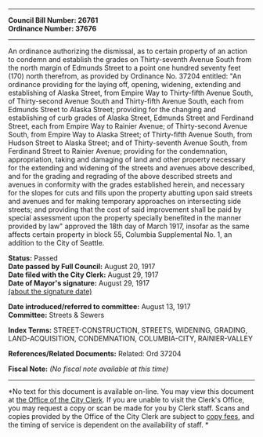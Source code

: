 * * * * *  
  
**Council Bill Number: [](#h0)[](#h2)26761**   
**Ordinance Number: 37676**  
  
* * * * *  
  
An ordinance authorizing the dismissal, as to certain property of an action to condemn and establish the grades on Thirty-seventh Avenue South from the north margin of Edmunds Street to a point one hundred seventy feet (170) north therefrom, as provided by Ordinance No. 37204 entitled: "An ordinance providing for the laying off, opening, widening, extending and establishing of Alaska Street, from Empire Way to Thirty-fifth Avenue South, of Thirty-second Avenue South and Thirty-fifth Avenue South, each from Edmunds Street to Alaska Street; providing for the changing and establishing of curb grades of Alaska Street, Edmunds Street and Ferdinand Street, each from Empire Way to Rainier Avenue; of Thirty-second Avenue South, from Empire Way to Alaska Street; of Thirty-fifth Avenue South, from Hudson Street to Alaska Street; and of Thirty-seventh Avenue South, from Ferdinand Street to Rainier Avenue; providing for the condemnation, appropriation, taking and damaging of land and other property necessary for the extending and widening of the streets and avenues above described, and for the grading and regrading of the above described streets and avenues in conformity with the grades established herein, and necessary for the slopes for cuts and fills upon the property abutting upon said streets and avenues and for making temporary approaches on intersecting side streets; and providing that the cost of said improvement shall be paid by special assessment upon the property specially benefited in the manner provided by law" approved the 18th day of March 1917, insofar as the same affects certain property in block 55, Columbia Supplemental No. 1, an addition to the City of Seattle.  
  
**Status:** Passed   
**Date passed by Full Council:** August 20, 1917   
**Date filed with the City Clerk:** August 29, 1917   
**Date of Mayor's signature:** August 29, 1917   
[(about the signature date)](/~public/approvaldate.htm)   
  
  
**Date introduced/referred to committee:** August 13, 1917   
**Committee:** Streets & Sewers   
  
**Index Terms:** STREET-CONSTRUCTION, STREETS, WIDENING, GRADING, LAND-ACQUISITION, CONDEMNATION, COLUMBIA-CITY, RAINIER-VALLEY  
  
**References/Related Documents:** Related: Ord 37204  
  
**Fiscal Note:** *(No fiscal note available at this time)*  
  
* * * * *  
  
*No text for this document is available on-line. You may view this document at [the Office of the City Clerk](http://www.seattle.gov/leg/clerk/contactUs.htm). If you are unable to visit the Clerk's Office, you may request a copy or scan be made for you by Clerk staff. Scans and copies provided by the Office of the City Clerk are subject to [copy fees](http://clerk.seattle.gov/~public/clerkfees.htm), and the timing of service is dependent on the availability of staff. *  
  
  
